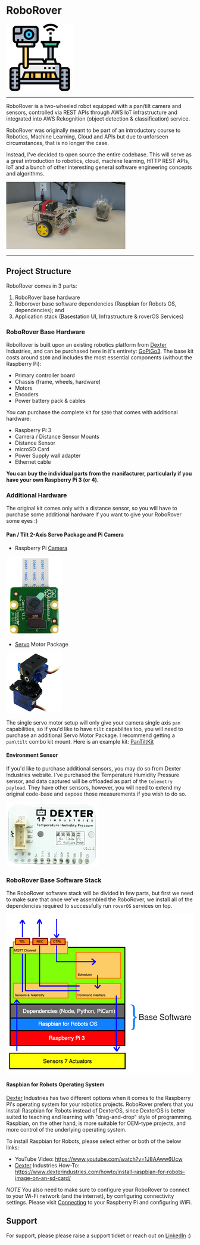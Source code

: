 # RoboRover

![Alt text](./docs/mars-rover.png)

----

RoboRover is a two-wheeled robot equipped with a pan/tilt camera and sensors, controlled via REST APIs through AWS IoT 
infrastructure and integrated into AWS Rekognition (object detection & classification) service.

RoboRover was originally meant to be part of an introductory course to Robotics, Machine Learning, Cloud and APIs but due
to unforseen circumstances, that is no longer the case.

Instead, I've decided to open source the entire codebase. This will serve as a great introduction to robotics, cloud, machine learning,
HTTP REST APIs, IoT and a bunch of other interesting general software engineering concepts and algorithms.

![Alt text](./docs/roborover-in-action.gif)

----

## Project Structure

RoboRover comes in 3 parts:

1. RoboRover base hardware
2. Roborover base software dependencies (Raspbian for Robots OS, dependencies); and
3. Application stack (Basestation UI, Infrastructure & roverOS Services)

### RoboRover Base Hardware

RoboRover is built upon an existing robotics platform from [Dexter] Industries, and can be purchased here in it's entirety: [GoPiGo3]. 
The base kit costs around `$100` and includes the most essential components (without the Raspberry Pi):

- Primary controller board
- Chassis (frame, wheels, hardware)
- Motors
- Encoders
- Power battery pack & cables

You can purchase the complete kit for `$200` that comes with additional hardware:

- Raspberry Pi 3
- Camera / Distance Sensor Mounts
- Distance Sensor
- microSD Card
- Power Supply wall adapter
- Ethernet cable

**You can buy the individual parts from the manifacturer, particularly if you have your own Raspberry Pi 3 (or 4).**

### Additional Hardware

The original kit comes only with a distance sensor, so you will have to purchase some additional hardware if you want to give your RoboRover some eyes :)

#### Pan / Tilt 2-Axis Servo Package and Pi Camera

- Raspberry Pi [Camera]

![Alt text](./docs/pi-cam.png)

- [Servo] Motor Package

![Alt text](./docs/spt50.png)

The single servo motor setup will only give your camera single axis `pan` capabilities, so if you'd like to have `tilt` capabilites too, you will
need to purchase an additional Servo Motor Package. I recommend getting a `pan\tilt` combo kit mount. Here is an example kit: [PanTiltKit]

#### Environment Sensor

If you'd like to purchase additional sensors, you may do so from Dexter Industries website. I've purchased the Temperature Humidity Pressure sensor,
and data captured will be offloaded as part of the `telemetry payload`. They have other sensors, however, you will need to extend my original code-base
and expose those measurements if you wish to do so.

![Alt text](./docs/TempHumPress.png)

### RoboRover Base Software Stack

The RoboRover software stack will be divided in few parts, but first we need to make sure that once we've assembled the RoboRover, we install all
of the dependencies required to successfully run `roverOS` services on top.

![Alt text](./docs/software-stack.png)


#### Raspbian for Robots Operating System

[Dexter] Industries has two different options when it comes to the Raspberry Pi's operating system for your robotics projects. RoboRover prefers
that you install Raspbian for Robots instead of DexterOS, since DexterOS is better suited to teaching and learning with "drag-and-drop" style of
programming. Raspbian, on the other hand, is more suitable for OEM-type projects, and more control of the underlying operating system.

To install Raspbian for Robots, please select either or both of the below links:

- YouTube Video: https://www.youtube.com/watch?v=1J8AAww6Ucw
- [Dexter] Industries How-To: https://www.dexterindustries.com/howto/install-raspbian-for-robots-image-on-an-sd-card/

*NOTE* You also need to make sure to configure your RoboRover to connect to your Wi-Fi network (and the internet), by configuring connectivity
settings. Please visit [Connecting] to your Raspberry Pi and configuring WiFi.

## Support

For support, please please raise a support ticket or reach out on [LinkedIn] :)

[Connecting]: https://www.dexterindustries.com/GoPiGo/get-started-with-the-gopigo3-raspberry-pi-robot/2-connect-to-the-gopigo-3/Raspbian-For-Robots-Operating-System/
[PanTiltKit]: https://www.servocity.com/spt50
[Servo]: https://shop.dexterindustries.com/shop/sensors-accessories/sensors-actuators/servo-package
[Camera]: https://shop.dexterindustries.com/shop/sensors-accessories/sensors-actuators/raspberry-pi-camera
[Dexter]: https://www.dexterindustries.com/
[GoPiGo3]: https://www.dexterindustries.com/gopigo3/
[Serverless]: https://serverless.com/
[LinkedIn]: https://www.linkedin.com/in/sasasavic/
